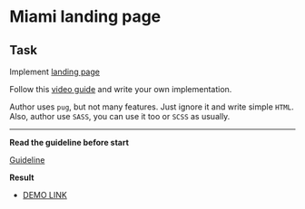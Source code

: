 # Miami landing page

## Task

Implement [landing page](https://www.figma.com/file/OgS4RW5LfkJX613IfBeI6n/miami_home)

Follow this [video guide](https://youtu.be/mLVBoH5Dwv0) and write your own implementation.

Author uses `pug`, but not many features. Just ignore it and write simple `HTML`.
Also, author use `SASS`, you can use it too or `SCSS` as usually.

---
**Read the guideline before start**

[Guideline](https://mate-academy.github.io/layout_task-guideline/)

**Result**

- [DEMO LINK](https://shklyarigor2015.github.io/layout_miami/)
